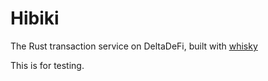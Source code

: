 # Hibiki

The Rust transaction service on DeltaDeFi, built with [whisky](https://github.com/sidan_lab/whisky)

This is for testing.
